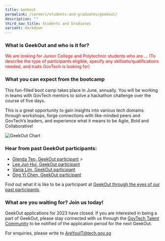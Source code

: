 ```yaml
---
title: Geekout
permalink: /careers/students-and-graduates/geekout/
description: ""
third_nav_title: Students and Graduates
variant: markdown
---
```

### What is GeekOut and who is it for?
<font color="red"> We are looking for Junior College and Polytechnic students who are ... (To describe the type of participants eligible, specify any skillsets/qualifications needed, and traits GovTech is looking for) </font>

### What you can expect from the bootcamp

This fun-filled boot camp takes place in June, annually. You will be working in teams with GovTech mentors to solve a hackathon challenge over the course of five days.

This is a great opportunity to gain insights into various tech domains through workshops, forge connections with like-minded peers and GovTech’s leaders, and experience what it means to be Agile, Bold and Collaborative!

![GeekOut Chart](https://d33wubrfki0l68.cloudfront.net/54f495b1083bba19c834b99d6e261ed7dced7686/6adf2/images/careers/geekout_infographic_small.png)

### Hear from past GeekOut participants:



*   [Glenda Teo, GeekOut participant](https://www.instagram.com/p/CcxLgKKMfqu/?utm_source=ig_web_copy_link)
&gt; 
*   [Lee Jun Hui, GeekOut participant](https://www.instagram.com/p/CcfCMKABnF2/?utm_source=ig_web_copy_link)
*   [Vania Lim, GeekOut participant](https://www.instagram.com/p/COkMdi4Lam8/?utm_source=ig_web_copy_link)
*   [Ong Yi Chen, GeekOut participant](https://www.instagram.com/p/COaFnw0HOeh/?utm_source=ig_web_copy_link)

Find out what it is like to be a participant at&nbsp;[GeekOut through the eyes of our past participants](https://medium.com/ytpo-govtech/tagged/geekout).

### What are you waiting for? Join us today!

GeekOut applications for 2023 have closed. If you are interested in being a part of GeekOut, please stay connected with us through the&nbsp;[GovTech Talent Community](https://go.gov.sg/govtechtalentcommunity)&nbsp;to be notified of the application period for the next GeekOut.

For enquiries, please write to&nbsp;[AreYouIT@tech.gov.sg](mailto:AreYouIT@tech.gov.sg)